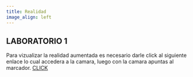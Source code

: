 ```yaml
---
title: Realidad
image_align: left
---
```


## LABORATORIO 1
Para vizualizar la realidad aumentada es necesario darle click al siguiente enlace lo cual accedera a la camara, luego con la camara apuntas al marcador.
[CLICK](https://danydr.com/user/realidad/index2.html)
